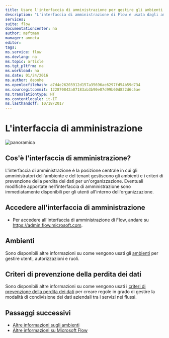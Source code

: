 ```yaml
---
title: Usare l'interfaccia di amministrazione per gestire gli ambienti e la prevenzione della perdita dei dati. | Microsoft Docs
description: "L'interfaccia di amministrazione di Flow è usata dagli amministratori dell'ambiente e del tenant per gestire gli ambienti e i criteri di prevenzione della perdita dei dati per le distribuzioni di Microsoft Flow."
services: 
suite: flow
documentationcenter: na
author: msftman
manager: anneta
editor: 
tags: 
ms.service: flow
ms.devlang: na
ms.topic: article
ms.tgt_pltfrm: na
ms.workload: na
ms.date: 01/24/2016
ms.author: deonhe
ms.openlocfilehash: a7d4e26203912d157a35696ae6297fd54b59d734
ms.sourcegitcommit: 122870842a07183ab3b90e07d99b60d822d6c5ae
ms.translationtype: HT
ms.contentlocale: it-IT
ms.lasthandoff: 10/18/2017
---
```

# <a name="the-admin-center"></a>L'interfaccia di amministrazione
![panoramica](./media/admin-center-introduction/overview.png)  

## <a name="what-is-the-admin-center"></a>Cos'è l'interfaccia di amministrazione?
L'interfaccia di amministrazione è la posizione centrale in cui gli amministratori dell'ambiente e del tenant gestiscono gli ambienti e i criteri di prevenzione della perdita dei dati per un'organizzazione. Eventuali modifiche apportate nell'interfaccia di amministrazione sono immediatamente disponibili per gli utenti all'interno dell'organizzazione.  

## <a name="access-the-admin-center"></a>Accedere all'interfaccia di amministrazione
* Per accedere all'interfaccia di amministrazione di Flow, andare su https://admin.flow.microsoft.com.   

## <a name="environments"></a>Ambienti
Sono disponibili altre informazioni su come vengono usati gli [ambienti](environments-overview-admin.md) per gestire utenti, autorizzazioni e ruoli.  

## <a name="data-loss-prevention-dlp-policies"></a>Criteri di prevenzione della perdita dei dati
Sono disponibili altre informazioni su come vengono usati i [criteri di prevenzione della perdita dei dati](prevent-data-loss.md) per creare regole in grado di gestire la modalità di condivisione dei dati aziendali tra i servizi nei flussi.  

## <a name="next-steps"></a>Passaggi successivi
* [Altre informazioni sugli ambienti](environments-overview-admin.md)   
* [Altre informazioni su Microsoft Flow](getting-started.md)   

